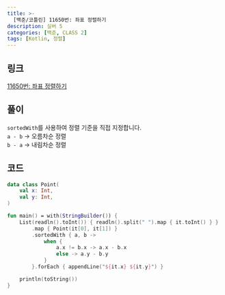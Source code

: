 ```yaml
---
title: >-
  [백준/코틀린] 11650번: 좌표 정렬하기
description: 실버 5
categories: [백준, CLASS 2]
tags: [Kotlin, 정렬]
---
```


## 링크
[11650번: 좌표 정렬하기](https://www.acmicpc.net/problem/11650)

## 풀이
`sortedWith`를 사용하여 정렬 기준을 직접 지정합니다.\
`a - b` -> 오름차순 정렬\
`b - a` -> 내림차순 정렬

## 코드
```kotlin
data class Point(
    val x: Int,
    val y: Int,
)

fun main() = with(StringBuilder()) {
    List(readln().toInt()) { readln().split(" ").map { it.toInt() } }
        .map { Point(it[0], it[1]) }
        .sortedWith { a, b ->
            when {
                a.x != b.x -> a.x - b.x
                else -> a.y - b.y
            }
        }.forEach { appendLine("${it.x} ${it.y}") }

    println(toString())
}

```
